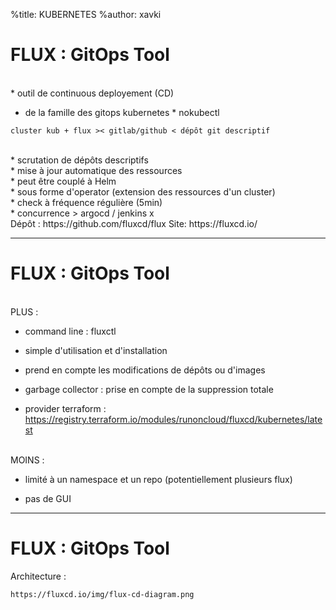 %title: KUBERNETES
%author: xavki



# FLUX : GitOps Tool


<br>
* outil de continuous deployement (CD)

* de la famille des gitops kubernetes
		* nokubectl

```
cluster kub + flux >< gitlab/github < dépôt git descriptif
```

<br>
* scrutation de dépôts descriptifs

<br>
* mise à jour automatique des ressources

<br>
* peut être couplé à Helm

<br>
* sous forme d'operator (extension des ressources d'un cluster)

<br>
* check à fréquence régulière (5min)

<br>
* concurrence > argocd / jenkins x

<br>
Dépôt : https://github.com/fluxcd/flux
Site: https://fluxcd.io/

---------------------------------------------------------------------------------

# FLUX : GitOps Tool



<br>
PLUS :

* command line : fluxctl

* simple d'utilisation et d'installation

* prend en compte les modifications de dépôts ou d'images

* garbage collector : prise en compte de la suppression totale

* provider terraform : 
		https://registry.terraform.io/modules/runoncloud/fluxcd/kubernetes/latest

<br>
MOINS :

* limité à un namespace et un repo (potentiellement plusieurs flux)

* pas de GUI


---------------------------------------------------------------------------------

# FLUX : GitOps Tool


Architecture :

	https://fluxcd.io/img/flux-cd-diagram.png
